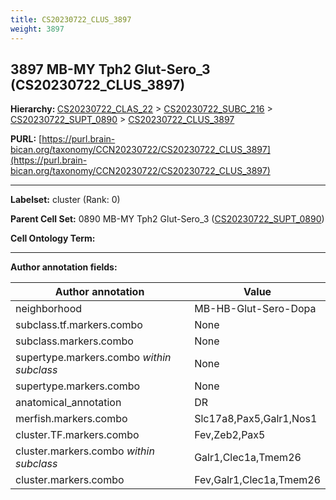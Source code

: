 ```yaml
---
title: CS20230722_CLUS_3897
weight: 3897
---
```

## 3897 MB-MY Tph2 Glut-Sero_3 (CS20230722_CLUS_3897)
<b>Hierarchy: </b>
[CS20230722_CLAS_22](../CS20230722_CLAS_22) >
[CS20230722_SUBC_216](../CS20230722_SUBC_216) >
[CS20230722_SUPT_0890](../CS20230722_SUPT_0890) >
[CS20230722_CLUS_3897](../CS20230722_CLUS_3897)

**PURL:** [https://purl.brain-bican.org/taxonomy/CCN20230722/CS20230722_CLUS_3897](https://purl.brain-bican.org/taxonomy/CCN20230722/CS20230722_CLUS_3897)

---


**Labelset:** cluster (Rank: 0)

**Parent Cell Set:** 0890 MB-MY Tph2 Glut-Sero_3 ([CS20230722_SUPT_0890](../CS20230722_SUPT_0890))



**Cell Ontology Term:** 

[MARKER GENES.]: #


---

[TRANSFERRED ANNOTATIONS.]: #


[AUTHOR ANNOTATION FIELDS.]: #


**Author annotation fields:**

| Author annotation | Value |
|-------------------|-------|
|neighborhood|MB-HB-Glut-Sero-Dopa|
|subclass.tf.markers.combo|None|
|subclass.markers.combo|None|
|supertype.markers.combo _within subclass_|None|
|supertype.markers.combo|None|
|anatomical_annotation|DR|
|merfish.markers.combo|Slc17a8,Pax5,Galr1,Nos1|
|cluster.TF.markers.combo|Fev,Zeb2,Pax5|
|cluster.markers.combo _within subclass_|Galr1,Clec1a,Tmem26|
|cluster.markers.combo|Fev,Galr1,Clec1a,Tmem26|
